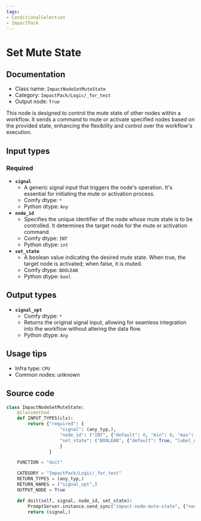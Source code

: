 ```yaml
---
tags:
- ConditionalSelection
- ImpactPack
---
```


# Set Mute State
## Documentation
- Class name: `ImpactNodeSetMuteState`
- Category: `ImpactPack/Logic/_for_test`
- Output node: `True`

This node is designed to control the mute state of other nodes within a workflow. It sends a command to mute or activate specified nodes based on the provided state, enhancing the flexibility and control over the workflow's execution.
## Input types
### Required
- **`signal`**
    - A generic signal input that triggers the node's operation. It's essential for initiating the mute or activation process.
    - Comfy dtype: `*`
    - Python dtype: `Any`
- **`node_id`**
    - Specifies the unique identifier of the node whose mute state is to be controlled. It determines the target node for the mute or activation command.
    - Comfy dtype: `INT`
    - Python dtype: `int`
- **`set_state`**
    - A boolean value indicating the desired mute state. When true, the target node is activated; when false, it is muted.
    - Comfy dtype: `BOOLEAN`
    - Python dtype: `bool`
## Output types
- **`signal_opt`**
    - Comfy dtype: `*`
    - Returns the original signal input, allowing for seamless integration into the workflow without altering the data flow.
    - Python dtype: `Any`
## Usage tips
- Infra type: `CPU`
- Common nodes: unknown


## Source code
```python
class ImpactNodeSetMuteState:
    @classmethod
    def INPUT_TYPES(cls):
        return {"required": {
                    "signal": (any_typ,),
                    "node_id": ("INT", {"default": 0, "min": 0, "max": 0xffffffffffffffff}),
                    "set_state": ("BOOLEAN", {"default": True, "label_on": "active", "label_off": "mute"}),
                    }
                }

    FUNCTION = "doit"

    CATEGORY = "ImpactPack/Logic/_for_test"
    RETURN_TYPES = (any_typ,)
    RETURN_NAMES = ("signal_opt",)
    OUTPUT_NODE = True

    def doit(self, signal, node_id, set_state):
        PromptServer.instance.send_sync("impact-node-mute-state", {"node_id": node_id, "is_active": set_state})
        return (signal,)

```

